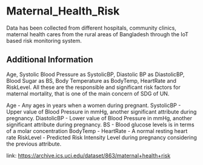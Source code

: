 # Maternal_Health_Risk

Data has been collected from different hospitals, community clinics, maternal health cares from the rural areas of Bangladesh through the IoT based risk monitoring system.

## Additional Information

Age, Systolic Blood Pressure as SystolicBP, Diastolic BP as DiastolicBP, Blood Sugar as BS, Body Temperature as BodyTemp, HeartRate and RiskLevel. All these are the responsible and significant risk factors for maternal mortality, that is one of the main concern of SDG of UN.

Age - Any ages in years when a women during pregnant.
SystolicBP - Upper value of Blood Pressure in mmHg, another significant attribute during pregnancy.
DiastolicBP - Lower value of Blood Pressure in mmHg, another significant attribute during pregnancy.
BS - Blood glucose levels is in terms of a molar concentration
BodyTemp - 
HeartRate - A normal resting heart rate
RiskLevel - Predicted Risk Intensity Level during pregnancy considering the previous attribute.

link: https://archive.ics.uci.edu/dataset/863/maternal+health+risk
